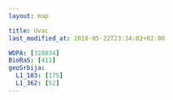```yaml
---
layout: map

title: Uvac
last_modified_at: 2018-05-22T23:34:02+02:00

WDPA: [328834]
BioRaS: [411]
geoSrbija:
  L1_183: [175]
  L1_362: [52]
---
```

